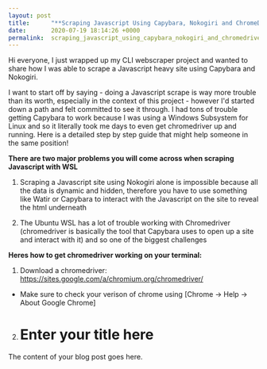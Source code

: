 ```yaml
---
layout: post
title:      "**Scraping Javascript Using Capybara, Nokogiri and ChromeDriver on WSL**"
date:       2020-07-19 18:14:26 +0000
permalink:  scraping_javascript_using_capybara_nokogiri_and_chromedriver_on_wsl
---
```


Hi everyone, I just wrapped up my CLI webscraper project and wanted to share how I was able to scrape a Javascript heavy site using Capybara and Nokogiri. 

I want to start off by saying - doing a Javascript scrape is way more trouble than its worth, especially in the context of this project - however I'd started down a path and felt committed to see it through. I had tons of trouble getting Capybara to work because I was using a Windows Subsystem for Linux and so it literally took me days to even get chromedriver up and running. Here is a detailed step by step guide that might help someone in the same position! 

**There are two major problems you will come across when scraping Javascript with WSL**

1) Scraping a Javascript site using Nokogiri alone is impossible because all the data is dynamic and hidden, therefore you have to use something like Watir or Capybara to interact with the Javascript on the site to reveal the html underneath

2) The Ubuntu WSL has a lot of trouble working with Chromedriver (chromedriver is basically the tool that Capybara uses to open up a site and interact with it) and so one of the biggest challenges 

**Heres how to get chromedriver working on your terminal:**

1) Download a chromedriver: https://sites.google.com/a/chromium.org/chromedriver/ 

- Make sure to check your verison of chrome using [Chrome → Help → About Google Chrome] 

2) # Enter your title here

The content of your blog post goes here.
